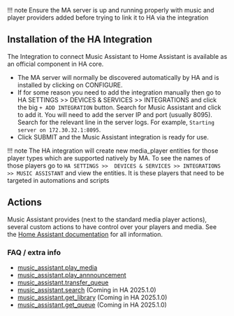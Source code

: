 !!! note
Ensure the MA server is up and running properly with music and player providers added before trying to link it to HA via the integration

## Installation of the HA Integration

The Integration to connect Music Assistant to Home Assistant is available as an official component in HA core.

- The MA server will normally be discovered automatically by HA and is installed by clicking on CONFIGURE.
- If for some reason you need to add the integration manually then go to HA SETTINGS >> DEVICES & SERVICES >> INTEGRATIONS and click the big `+ ADD INTEGRATION` button. Search for Music Assistant and click to add it. You will need to add the server IP and port (usually 8095). Search for the relevant line in the server logs. For example, `Starting server on 172.30.32.1:8095`.
- Click SUBMIT and the Music Assistant integration is ready for use.

!!! note
The HA integration will create new media_player entities for those player types which are supported natively by MA. To see the names of those players go to `HA SETTINGS >>  DEVICES & SERVICES >> INTEGRATIONS >> MUSIC ASSISTANT` and view the entities. It is these players that need to be targeted in automations and scripts

## Actions

Music Assistant provides (next to the standard media player actions), several custom actions to have control over your players and media. See the [Home Assistant documentation](https://www.home-assistant.io/integrations/music_assistant/#additional-actions) for all information.

### FAQ / extra info

- [music_assistant.play_media](../faq/massplaymedia.md)
- [music_assistant.play_annnouncement](../faq/massannounce.md)
- [music_assistant.transfer_queue](../faq/masstransfer.md)
- [music_assistant.search](../faq/masssearch.md) (Coming in HA 2025.1.0)
- [music_assistant.get_library](../faq/get_library.md) (Coming in HA 2025.1.0)
- [music_assistant.get_queue](../faq/get_queue.md) (Coming in HA 2025.1.0)

